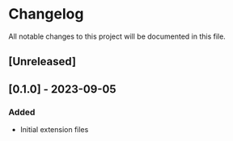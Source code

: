 # Changelog

All notable changes to this project will be documented in this file.

## [Unreleased]

## [0.1.0] - 2023-09-05

### Added

- Initial extension files